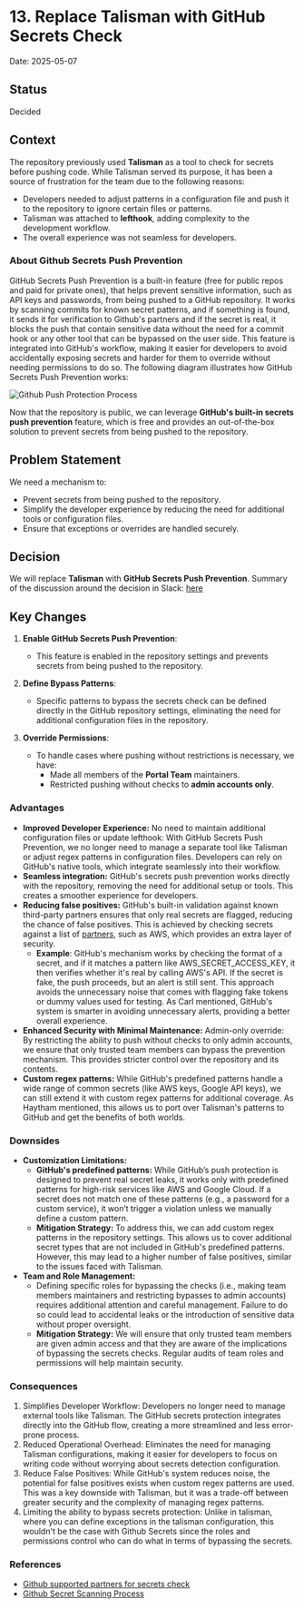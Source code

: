 # 13. Replace Talisman with GitHub Secrets Check

Date: 2025-05-07

## Status

Decided

## Context

The repository previously used **Talisman** as a tool to check for secrets before pushing code. While Talisman served its purpose, it has been a source of frustration for the team due to the following reasons:

- Developers needed to adjust patterns in a configuration file and push it to the repository to ignore certain files or patterns.
- Talisman was attached to **lefthook**, adding complexity to the development workflow.
- The overall experience was not seamless for developers.

### About Github Secrets Push Prevention
GitHub Secrets Push Prevention is a built-in feature (free for public repos and paid for private ones), that helps prevent sensitive information, such as API keys and passwords, from being pushed to a GitHub repository. It works by scanning commits for known secret patterns, and if something is found, it sends it for verification to Github's partners and if the secret is real, it blocks the push that contain sensitive data without the need for a commit hook or any other tool that can be bypassed on the user side. This feature is integrated into GitHub's workflow, making it easier for developers to avoid accidentally exposing secrets and harder for them to override without needing permissions to do so.
The following diagram illustrates how GitHub Secrets Push Prevention works:

![Github Push Protection Process](https://docs.github.com/assets/cb-89330/mw-1440/images/help/security/secret-scanning-flow.webp)

Now that the repository is public, we can leverage **GitHub's built-in secrets push prevention** feature, which is free and provides an out-of-the-box solution to prevent secrets from being pushed to the repository.

## Problem Statement

We need a mechanism to:

- Prevent secrets from being pushed to the repository.
- Simplify the developer experience by reducing the need for additional tools or configuration files.
- Ensure that exceptions or overrides are handled securely.

## Decision

We will replace **Talisman** with **GitHub Secrets Push Prevention**.
Summary of the discussion around the decision in Slack: [here](https://digitalservicebund.slack.com/archives/C07EVJBF5K8/p1747900816446259)

## Key Changes

1. **Enable GitHub Secrets Push Prevention**:
   - This feature is enabled in the repository settings and prevents secrets from being pushed to the repository.

2. **Define Bypass Patterns**:
   - Specific patterns to bypass the secrets check can be defined directly in the GitHub repository settings, eliminating the need for additional configuration files in the repository.

3. **Override Permissions**:
   - To handle cases where pushing without restrictions is necessary, we have:
     - Made all members of the **Portal Team** maintainers.
     - Restricted pushing without checks to **admin accounts only**.

### Advantages
- **Improved Developer Experience:** No need to maintain additional configuration files or update lefthook: With GitHub Secrets Push Prevention, we no longer need to manage a separate tool like Talisman or adjust regex patterns in configuration files. Developers can rely on GitHub's native tools, which integrate seamlessly into their workflow.
- **Seamless integration:** GitHub's secrets push prevention works directly with the repository, removing the need for additional setup or tools. This creates a smoother experience for developers.
- **Reducing false positives:** GitHub's built-in validation against known third-party partners ensures that only real secrets are flagged, reducing the chance of false positives. This is achieved by checking secrets against a list of [partners](https://docs.github.com/en/code-security/secret-scanning/introduction/supported-secret-scanning-patterns#supported-secrets), such as AWS, which provides an extra layer of security. 
  - **Example**: GitHub's mechanism works by checking the format of a secret, and if it matches a pattern like AWS_SECRET_ACCESS_KEY, it then verifies whether it's real by calling AWS's API. If the secret is fake, the push proceeds, but an alert is still sent.  This approach avoids the unnecessary noise that comes with flagging fake tokens or dummy values used for testing. As Carl mentioned, GitHub's system is smarter in avoiding unnecessary alerts, providing a better overall experience.
- **Enhanced Security with Minimal Maintenance:** Admin-only override: By restricting the ability to push without checks to only admin accounts, we ensure that only trusted team members can bypass the prevention mechanism. This provides stricter control over the repository and its contents.
- **Custom regex patterns:** While GitHub's predefined patterns handle a wide range of common secrets (like AWS keys, Google API keys), we can still extend it with custom regex patterns for additional coverage. As Haytham mentioned, this allows us to port over Talisman's patterns to GitHub and get the benefits of both worlds.

### Downsides
- **Customization Limitations:** 
  - **GitHub's predefined patterns:** While GitHub’s push protection is designed to prevent real secret leaks, it works only with predefined patterns for high-risk services like AWS and Google Cloud. If a secret does not match one of these patterns (e.g., a password for a custom service), it won’t trigger a violation unless we manually define a custom pattern.
  - **Mitigation Strategy:** To address this, we can add custom regex patterns in the repository settings. This allows us to cover additional secret types that are not included in GitHub's predefined patterns. However, this may lead to a higher number of false positives, similar to the issues faced with Talisman.
- **Team and Role Management:**
  - Defining specific roles for bypassing the checks (i.e., making team members maintainers and restricting bypasses to admin accounts) requires additional attention and careful management. Failure to do so could lead to accidental leaks or the introduction of sensitive data without proper oversight.
  - **Mitigation Strategy:** We will ensure that only trusted team members are given admin access and that they are aware of the implications of bypassing the secrets checks. Regular audits of team roles and permissions will help maintain security.

### Consequences
1. Simplifies Developer Workflow: Developers no longer need to manage external tools like Talisman. The GitHub secrets protection integrates directly into the GitHub flow, creating a more streamlined and less error-prone process.
2. Reduced Operational Overhead: Eliminates the need for managing Talisman configurations, making it easier for developers to focus on writing code without worrying about secrets detection configuration.
3. Reduce False Positives: While GitHub's system reduces noise, the potential for false positives exists when custom regex patterns are used. This was a key downside with Talisman, but it was a trade-off between greater security and the complexity of managing regex patterns.
4. Limiting the ability to bypass secrets protection: Unlike in talisman, where you can define exceptions in the talisman configuration, this wouldn't be the case with Github Secrets since the roles and permissions control who can do what in terms of bypassing the secrets.

### References
- [Github supported partners for secrets check](https://docs.github.com/en/code-security/secret-scanning/introduction/supported-secret-scanning-patterns#supported-secrets)
- [Github Secret Scanning Process](https://docs.github.com/en/code-security/secret-scanning/secret-scanning-partnership-program/secret-scanning-partner-program#the-secret-scanning-process)